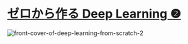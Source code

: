 # [ゼロから作る Deep Learning ❷](https://www.oreilly.co.jp/books/9784873118369/)
![front-cover-of-deep-learning-from-scratch-2](https://www.oreilly.co.jp/books/images/picture_large978-4-87311-836-9.jpeg)
